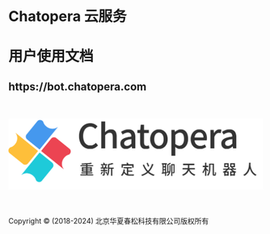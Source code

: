 
<br />
<br />
<br />

<h1>Chatopera 云服务</h1>
<h1>用户使用文档</h1>
<h2>https://bot.chatopera.com</h2>

<br />
<br />

<img src="../../images/chatopera_logo_2022.png" width=600px/>

<br />
<br />
<br />

<p> Copyright © (2018-2024) 北京华夏春松科技有限公司版权所有 </p>
